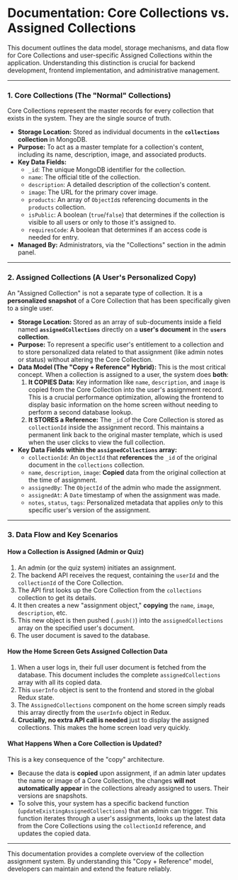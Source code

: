 # Documentation: Core Collections vs. Assigned Collections

This document outlines the data model, storage mechanisms, and data flow for Core Collections and user-specific Assigned Collections within the application. Understanding this distinction is crucial for backend development, frontend implementation, and administrative management.

---

### 1. Core Collections (The "Normal" Collections)

Core Collections represent the master records for every collection that exists in the system. They are the single source of truth.

-   **Storage Location:** Stored as individual documents in the **`collections` collection** in MongoDB.
-   **Purpose:** To act as a master template for a collection's content, including its name, description, image, and associated products.
-   **Key Data Fields:**
    -   `_id`: The unique MongoDB identifier for the collection.
    -   `name`: The official title of the collection.
    -   `description`: A detailed description of the collection's content.
    -   `image`: The URL for the primary cover image.
    -   `products`: An array of `ObjectId`s referencing documents in the `products` collection.
    -   `isPublic`: A boolean (`true`/`false`) that determines if the collection is visible to all users or only to those it's assigned to.
    -   `requiresCode`: A boolean that determines if an access code is needed for entry.
-   **Managed By:** Administrators, via the "Collections" section in the admin panel.

---

### 2. Assigned Collections (A User's Personalized Copy)

An "Assigned Collection" is not a separate type of collection. It is a **personalized snapshot** of a Core Collection that has been specifically given to a single user.

-   **Storage Location:** Stored as an array of sub-documents inside a field named **`assignedCollections`** directly on a **user's document** in the **`users` collection**.
-   **Purpose:** To represent a specific user's entitlement to a collection and to store personalized data related to that assignment (like admin notes or status) without altering the Core Collection.
-   **Data Model (The "Copy + Reference" Hybrid):** This is the most critical concept. When a collection is assigned to a user, the system does **both**:
    1.  **It COPIES Data:** Key information like `name`, `description`, and `image` is copied from the Core Collection into the user's assignment record. This is a crucial performance optimization, allowing the frontend to display basic information on the home screen without needing to perform a second database lookup.
    2.  **It STORES a Reference:** The `_id` of the Core Collection is stored as `collectionId` inside the assignment record. This maintains a permanent link back to the original master template, which is used when the user clicks to view the full collection.
-   **Key Data Fields within the `assignedCollections` array:**
    -   `collectionId`: An `ObjectId` that **references** the `_id` of the original document in the `collections` collection.
    -   `name`, `description`, `image`: **Copied** data from the original collection at the time of assignment.
    -   `assignedBy`: The `ObjectId` of the admin who made the assignment.
    -   `assignedAt`: A `Date` timestamp of when the assignment was made.
    -   `notes`, `status`, `tags`: Personalized metadata that applies *only* to this specific user's version of the assignment.

---

### 3. Data Flow and Key Scenarios

#### How a Collection is Assigned (Admin or Quiz)
1.  An admin (or the quiz system) initiates an assignment.
2.  The backend API receives the request, containing the `userId` and the `collectionId` of the Core Collection.
3.  The API first looks up the Core Collection from the `collections` collection to get its details.
4.  It then creates a new "assignment object," **copying** the `name`, `image`, `description`, etc.
5.  This new object is then pushed (`.push()`) into the `assignedCollections` array on the specified user's document.
6.  The user document is saved to the database.

#### How the Home Screen Gets Assigned Collection Data
1.  When a user logs in, their full user document is fetched from the database. This document includes the complete `assignedCollections` array with all its copied data.
2.  This `userInfo` object is sent to the frontend and stored in the global Redux state.
3.  The `AssignedCollections` component on the home screen simply reads this array directly from the `userInfo` object in Redux.
4.  **Crucially, no extra API call is needed** just to display the assigned collections. This makes the home screen load very quickly.

#### What Happens When a Core Collection is Updated?
This is a key consequence of the "copy" architecture.
-   Because the data is **copied** upon assignment, if an admin later updates the name or image of a Core Collection, the changes **will not automatically appear** in the collections already assigned to users. Their versions are snapshots.
-   To solve this, your system has a specific backend function (`updateExistingAssignedCollections`) that an admin can trigger. This function iterates through a user's assignments, looks up the latest data from the Core Collections using the `collectionId` reference, and updates the copied data.

---
This documentation provides a complete overview of the collection assignment system. By understanding this "Copy + Reference" model, developers can maintain and extend the feature reliably. 
